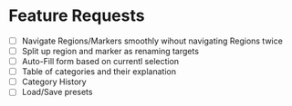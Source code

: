# Feature Requests

- [ ] Navigate Regions/Markers smoothly wihout navigating Regions twice
- [ ] Split up region and marker as renaming targets
- [ ] Auto-Fill form based on currentl selection
- [ ] Table of categories and their explanation
- [ ] Category History
- [ ] Load/Save presets